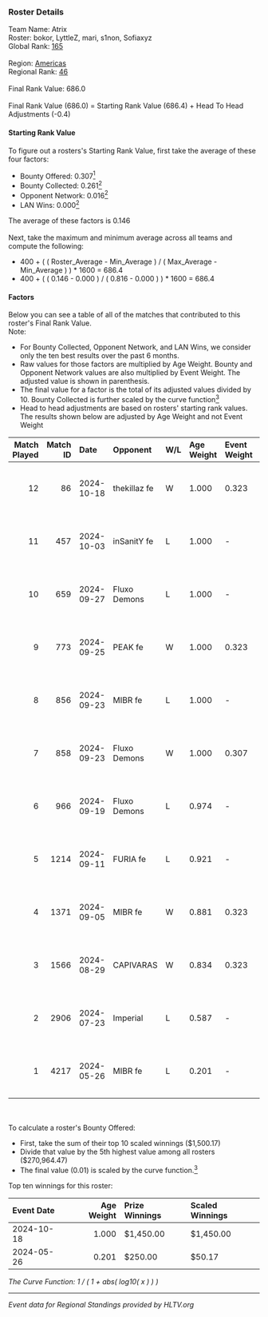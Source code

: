 ### Roster Details<br />
Team Name: Atrix<br />
Roster: bokor, LyttleZ, mari, s1non, Sofiaxyz<br />
Global Rank: [165](../../standings_global_2024_10_23.md)<br />
<br />
Region: [Americas]( ../../standings_americas_2024_10_23.md)<br />
Regional Rank: [46]( ../../standings_americas_2024_10_23.md)<br />
<br />
Final Rank Value:  686.0<br />
<br />
Final Rank Value (686.0) = Starting Rank Value (686.4) + Head To Head Adjustments (-0.4)<br />

#### Starting Rank Value<br />
To figure out a rosters's Starting Rank Value, first take the average of these four factors:<br />
- Bounty Offered: 0.307[<sup>1</sup>](#table2)
- Bounty Collected: 0.261[<sup>2</sup>](#table1)
- Opponent Network: 0.016[<sup>2</sup>](#table1)
- LAN Wins: 0.000[<sup>2</sup>](#table1)

The average of these factors is 0.146<br />
<br />
Next, take the maximum and minimum average across all teams and compute the following:<br />
- 400 + ( ( Roster_Average - Min_Average ) / ( Max_Average - Min_Average ) ) * 1600 = 686.4
- 400 + ( ( 0.146 - 0.000 ) / ( 0.816 - 0.000 ) ) * 1600 = 686.4


#### Factors<br />
Below you can see a table of all of the matches that contributed to this roster's Final Rank Value.<br />
Note:<br />

- For Bounty Collected, Opponent Network, and LAN Wins, we consider only the ten best results over the past 6 months.
- Raw values for those factors are multiplied by Age Weight. Bounty and Opponent Network values are also multiplied by Event Weight. The adjusted value is shown in parenthesis.
- The final value for a factor is the total of its adjusted values divided by 10. Bounty Collected is further scaled by the curve function[<sup>3</sup>](#curveFunction)
- Head to head adjustments are based on rosters' starting rank values. The results shown below are adjusted by Age Weight and not Event Weight
<span id="table1"></span><br />


| Match Played | Match ID | Date       | Opponent     | W/L | Age Weight | Event Weight | Bounty Collected | Opponent Network | LAN Wins  | H2H Adj. | Roster                                |
| -: | -: | :- | :- | :- | :- | :- | :- | :- | :- | -: | :- |
|           12 |       86 | 2024-10-18 | thekillaz fe | W   | 1.000      | 0.323        | 0.006 (0.002)    | 0.113 (0.037)    | 0 (0.000) |    14.81 | bokor, LyttleZ, mari, s1non, Sofiaxyz |
|           11 |      457 | 2024-10-03 | inSanitY fe  | L   | 1.000      | -            | -                | -                | -         |   -16.09 | bokor, LyttleZ, mari, s1non, Sofiaxyz |
|           10 |      659 | 2024-09-27 | Fluxo Demons | L   | 1.000      | -            | -                | -                | -         |   -11.48 | bokor, LyttleZ, mari, s1non, Sofiaxyz |
|            9 |      773 | 2024-09-25 | PEAK fe      | W   | 1.000      | 0.323        | 0.005 (0.002)    | 0.035 (0.011)    | 0 (0.000) |    10.64 | bokor, LyttleZ, mari, s1non, Sofiaxyz |
|            8 |      856 | 2024-09-23 | MIBR fe      | L   | 1.000      | -            | -                | -                | -         |   -14.89 | bokor, LyttleZ, mari, s1non, Sofiaxyz |
|            7 |      858 | 2024-09-23 | Fluxo Demons | W   | 1.000      | 0.307        | 0.021 (0.007)    | 0.212 (0.065)    | 0 (0.000) |    19.65 | bokor, LyttleZ, mari, s1non, Sofiaxyz |
|            6 |      966 | 2024-09-19 | Fluxo Demons | L   | 0.974      | -            | -                | -                | -         |   -11.23 | bokor, LyttleZ, mari, s1non, Sofiaxyz |
|            5 |     1214 | 2024-09-11 | FURIA fe     | L   | 0.921      | -            | -                | -                | -         |    -9.52 | bokor, LyttleZ, mari, s1non, Sofiaxyz |
|            4 |     1371 | 2024-09-05 | MIBR fe      | W   | 0.881      | 0.323        | 0.013 (0.004)    | 0.173 (0.049)    | 0 (0.000) |    14.32 | bokor, LyttleZ, mari, s1non, Sofiaxyz |
|            3 |     1566 | 2024-08-29 | CAPIVARAS    | W   | 0.834      | 0.323        | 0.004 (0.001)    | 0.000 (0.000)    | 0 (0.000) |     8.08 | bokor, LyttleZ, mari, s1non, Sofiaxyz |
|            2 |     2906 | 2024-07-23 | Imperial     | L   | 0.587      | -            | -                | -                | -         |    -1.19 | bokor, LyttleZ, mari, s1non, Sofiaxyz |
|            1 |     4217 | 2024-05-26 | MIBR fe      | L   | 0.201      | -            | -                | -                | -         |    -3.49 | bokor, LyttleZ, mari, s1non, Sofiaxyz |

<br />
<span id="table2"></span><br />
To calculate a roster's Bounty Offered:<br />

- First, take the sum of their top 10 scaled winnings ($1,500.17)
- Divide that value by the 5th highest value among all rosters ($270,964.47)
- The final value (0.01) is scaled by the curve function.[<sup>3</sup>](#curveFunction)

Top ten winnings for this roster:<br />

| Event Date | Age Weight | Prize Winnings | Scaled Winnings |
| :- | -: | :- | :- |
| 2024-10-18 |      1.000 | $1,450.00      | $1,450.00       |
| 2024-05-26 |      0.201 | $250.00        | $50.17          |


<span id="curveFunction"></span>_The Curve Function: 1 / ( 1 + abs( log10( x ) ) )_<br />

---
_Event data for Regional Standings provided by HLTV.org_<br />

